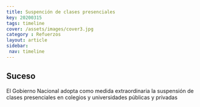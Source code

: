 ```yaml
---
title: Suspención de clases presenciales
key: 20200315
tags: timeline
cover: /assets/images/cover3.jpg
category : Refuerzos
layout: article
sidebar:
 nav: timeline
---
```


## Suceso

El Gobierno Nacional adopta como medida extraordinaria la suspensión de clases presenciales en colegios y universidades públicas y privadas

